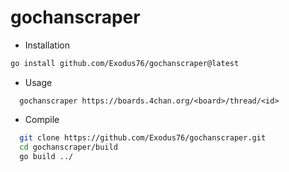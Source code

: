 # gochanscraper

* Installation
```sh
go install github.com/Exodus76/gochanscraper@latest
```

* Usage
```
  gochanscraper https://boards.4chan.org/<board>/thread/<id>
```


* Compile
```sh
  git clone https://github.com/Exodus76/gochanscraper.git
  cd gochanscraper/build
  go build ../
```
